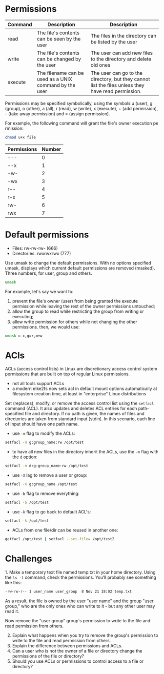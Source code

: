 <h1>Permissions</h1>

| Command | Description | Description |
| --- | --- | --- |
| read | The file's contents can be seen by the user | The files in the directory can be listed by the user |
| write | The file's contents can be changed by the user | The user can add new files to the directory and delete old ones |
| execute | The filename can be used as a UNIX command by the user | The user can go to the directory, but they cannot list the files unless they have read permission. |

Permissions may be specified symbolically, using the symbols u (user), g (group), o (other), a (all), r (read), w (write), x (execute), + (add permission), - (take away permission) and = (assign permission).

For example, the following command will grant the file's owner execution permission:

```bash
chmod u+x file
```

| Permissions | Number |
| --- | --- |
| --- | 0 |
| --x | 1 |
| -w- | 2 |
| -wx | 3 |
| r-- | 4 |
| r-x | 5 |
| rw- | 6 |
| rwx | 7 |

<h1>Default permissions</h1>

* Files: rw-rw-rw- (666)
* Directories: rwxrwxrwx (777)

Use umask to change the default permissions. With no options specified umask, displays which current default permissions are removed (masked).
Three numbers, for user, group and others.

```bash
umask
```

For example, let's say we want to:

1. prevent the file's owner (user) from being granted the execute permission while leaving the rest of the owner permissions untouched;
2. allow the group to read while restricting the group from writing or executing;
3. allow write permission for others while not changing the other permissions.
then, we would use:

```bash
umask u-x,g=r,o+w
```

<h1>ACls</h1>
ACLs (access control lists) in Linux are discretionary access control system permissions that are built on top of regular Linux permissions.

* not all tools support ACLs
* a modern mke2fs now sets acl in default mount options automatically at filesystem creation time, at least in "enterprise" Linux distributions

Set (replaces), modify, or remove the access control list using the <code>setfacl</code> command (ACL). It also updates and deletes ACL entries for each path-specified file and directory. If no path is given, the names of files and directories are taken from standard input (stdin). In this scenario, each line of input should have one path name.

* use <code>-m</code> flag to modify the ACLs:

```bash
setfacl -m g:group_name:rw /opt/test
```

* to have all new files in the directory inherit the ACLs, use the <code>-m</code> flag with the <code>d</code> option:

```bash
setfacl -m d:g:group_name:rw /opt/test
```

* use <code>-X</code> lag to remove a user or group:

```bash
setfacl -X g:group_name /opt/test
```

* use <code>-b</code> flag to remove everything: 

```bash
setfacl -b /opt/test
```

* use <code>-k</code> flag to go back to default ACL's: 

```bash
setfacl -k /opt/test
```

* ACLs from one file/dir can be reused in another one:

```bash
getfacl /opt/test | setfacl --set-file= /opt/test2
```

<h1>Challenges</h1>
1. Make a temporary text file named temp.txt in your home directory. Using the <code>ls -l</code> command, check the permissions. You'll probably see something like this: 

```bash
-rw-rw-r-- 1 user_name user_group  8 Nov 21 18:02 temp.txt
```

As a result, the file is owned by the user "user name" and the group "user group," who are the only ones who can write to it - but any other user may read it.

Now remove the "user group" group's permission to write to the file and read permission from others.

2. Explain what happens when you try to remove the group's permission to write to the file and read permission from others.
3. Explain the difference between permissions and ACLs.
4. Can a user who is not the owner of a file or directory change the permissions of the file or directory?
5. Should you use ACLs or permissions to control access to a file or directory?
